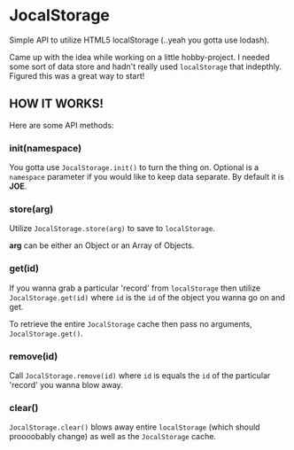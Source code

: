 # JocalStorage
Simple API to utilize HTML5 localStorage (..yeah you gotta use lodash).

Came up with the idea while working on a little hobby-project.  I needed some sort of data store and hadn't really used `localStorage` that indepthly.  Figured this was a great way to start!

## HOW IT WORKS!
Here are some API methods:

### init(namespace)

You gotta use `JocalStorage.init()` to turn the thing on.  Optional is a `namespace` parameter if you would like to keep data separate.  By default it is **JOE**.

### store(arg)

Utilize `JocalStorage.store(arg)` to save to `localStorage`.

**arg** can be either an Object or an Array of Objects.


### get(id)

If you wanna grab a particular 'record' from `localStorage` then utilize `JocalStorage.get(id)` where `id` is the `id` of the object you wanna go on and get.

To retrieve the entire `JocalStorage` cache then pass no arguments, `JocalStorage.get()`.

### remove(id)

Call `JocalStorage.remove(id)` where `id` is equals the `id` of the particular 'record' you wanna blow away.

### clear()

`JocalStorage.clear()` blows away entire `localStorage` (which should proooobably change) as well as the `JocalStorage` cache.
